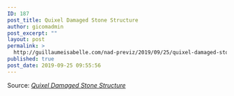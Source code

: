 ```yaml
---
ID: 187
post_title: Quixel Damaged Stone Structure
author: gicomadmin
post_excerpt: ""
layout: post
permalink: >
  http://guillaumeisabelle.com/nad-previz/2019/09/25/quixel-damaged-stone-structure/
published: true
post_date: 2019-09-25 09:55:56
---
```

Source: *[Quixel Damaged Stone Structure][1]*

 [1]: https://quixel.com/assets/sehwz